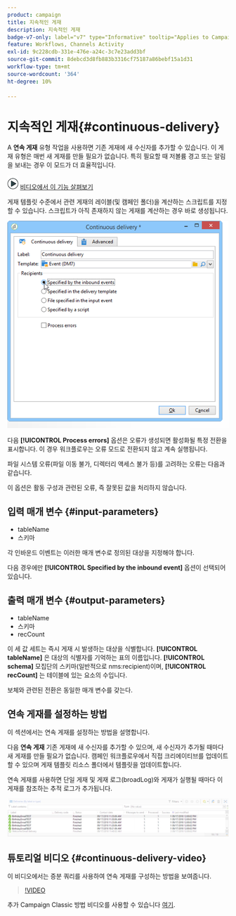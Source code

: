 ```yaml
---
product: campaign
title: 지속적인 게재
description: 지속적인 게재
badge-v7-only: label="v7" type="Informative" tooltip="Applies to Campaign Classic v7 only"
feature: Workflows, Channels Activity
exl-id: 9c228cdb-331e-476e-a24c-3c7e23add3bf
source-git-commit: 8debcd3d8fb883b3316cf75187a86bebf15a1d31
workflow-type: tm+mt
source-wordcount: '364'
ht-degree: 10%

---
```


# 지속적인 게재{#continuous-delivery}



A **연속 게재** 유형 작업을 사용하면 기존 게재에 새 수신자를 추가할 수 있습니다. 이 게재 유형은 매번 새 게재를 만들 필요가 없습니다. 특히 필요할 때 저볼륨 경고 또는 알림을 보내는 경우 이 모드가 더 효율적입니다.

![](assets/do-not-localize/how-to-video.png) [비디오에서 이 기능 살펴보기](#continuous-delivery-video)

게재 템플릿 수준에서 관련 게재의 레이블(및 캠페인 폴더)을 계산하는 스크립트를 지정할 수 있습니다. 스크립트가 아직 존재하지 않는 게재를 계산하는 경우 바로 생성됩니다.

![](assets/edit_diffusion_fil.png)

다음 **[!UICONTROL Process errors]** 옵션은 오류가 생성되면 활성화될 특정 전환을 표시합니다. 이 경우 워크플로우는 오류 모드로 전환되지 않고 계속 실행됩니다.

파일 시스템 오류(파일 이동 불가, 디렉터리 액세스 불가 등)를 고려하는 오류는 다음과 같습니다.

이 옵션은 활동 구성과 관련된 오류, 즉 잘못된 값을 처리하지 않습니다.

## 입력 매개 변수 {#input-parameters}

* tableName
* 스키마

각 인바운드 이벤트는 이러한 매개 변수로 정의된 대상을 지정해야 합니다.

다음 경우에만 **[!UICONTROL Specified by the inbound event]** 옵션이 선택되어 있습니다.

## 출력 매개 변수 {#output-parameters}

* tableName
* 스키마
* recCount

이 세 값 세트는 즉시 게재 시 발생하는 대상을 식별합니다. **[!UICONTROL tableName]** 은 대상의 식별자를 기억하는 표의 이름입니다. **[!UICONTROL schema]** 모집단의 스키마(일반적으로 nms:recipient)이며, **[!UICONTROL recCount]** 는 테이블에 있는 요소의 수입니다.

보체와 관련된 전환은 동일한 매개 변수를 갖는다.

## 연속 게재를 설정하는 방법

이 섹션에서는 연속 게재를 설정하는 방법을 설명합니다.

다음 **연속 게재** 기존 게재에 새 수신자를 추가할 수 있으며, 새 수신자가 추가될 때마다 새 게재를 만들 필요가 없습니다. 캠페인 워크플로우에서 직접 크리에이티브를 업데이트할 수 있으며 게재 템플릿 리소스 폴더에서 템플릿을 업데이트합니다.

연속 게재를 사용하면 단일 게재 및 게재 로그(broadLog)와 게재가 실행될 때마다 이 게재를 참조하는 추적 로그가 추가됩니다.

![연속 게재](assets/delivery_continuous.jpg)

## 튜토리얼 비디오 {#continuous-delivery-video}

이 비디오에서는 증분 쿼리를 사용하여 연속 게재를 구성하는 방법을 보여줍니다.

>[!VIDEO](https://video.tv.adobe.com/v/25039?quality=12)

추가 Campaign Classic 방법 비디오를 사용할 수 있습니다 [여기](https://experienceleague.adobe.com/docs/campaign-classic-learn/tutorials/overview.html?lang=ko).
